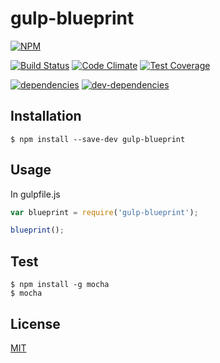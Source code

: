 # gulp-blueprint
[![NPM](https://nodei.co/npm/gulp-blueprint.png?downloads=true&downloadRank=true&stars=true)](https://nodei.co/npm/gulp-blueprint/)
  
[![Build Status](https://travis-ci.org/marc1404/gulp-blueprint.svg)](https://travis-ci.org/marc1404/gulp-blueprint)
[![Code Climate](https://codeclimate.com/github/marc1404/gulp-blueprint/badges/gpa.svg)](https://codeclimate.com/github/marc1404/gulp-blueprint)
[![Test Coverage](https://codeclimate.com/github/marc1404/gulp-blueprint/badges/coverage.svg)](https://codeclimate.com/github/marc1404/gulp-blueprint/coverage)
  
[![dependencies](https://david-dm.org/marc1404/gulp-blueprint.svg)](https://david-dm.org/marc1404/gulp-blueprint)
[![dev-dependencies](https://david-dm.org/marc1404/gulp-blueprint/dev-status.svg)](https://david-dm.org/marc1404/gulp-blueprint#info=devDependencies)

## Installation
```
$ npm install --save-dev gulp-blueprint
```
  
## Usage
In gulpfile.js
```javascript
var blueprint = require('gulp-blueprint');

blueprint();
```
  
## Test
```
$ npm install -g mocha  
$ mocha
```
  
## License
[MIT](https://github.com/marc1404/gulp-blueprint/blob/master/LICENSE)